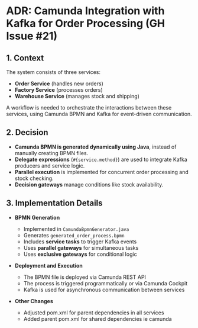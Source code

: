 # **ADR: Camunda Integration with Kafka for Order Processing (GH Issue #21)**

## **1. Context**
The system consists of three services:
- **Order Service** (handles new orders)
- **Factory Service** (processes orders)
- **Warehouse Service** (manages stock and shipping)

A workflow is needed to orchestrate the interactions between these services, using Camunda BPMN and Kafka for event-driven communication.

## **2. Decision**
- **Camunda BPMN is generated dynamically using Java**, instead of manually creating BPMN files.
- **Delegate expressions** (`#{service.method}`) are used to integrate Kafka producers and service logic.
- **Parallel execution** is implemented for concurrent order processing and stock checking.
- **Decision gateways** manage conditions like stock availability.

## **3. Implementation Details**
- **BPMN Generation**
    - Implemented in `CamundaBpmnGenerator.java`
    - Generates `generated_order_process.bpmn`
    - Includes **service tasks** to trigger Kafka events
    - Uses **parallel gateways** for simultaneous tasks
    - Uses **exclusive gateways** for conditional logic

- **Deployment and Execution**
    - The BPMN file is deployed via Camunda REST API
    - The process is triggered programmatically or via Camunda Cockpit
    - Kafka is used for asynchronous communication between services

- **Other Changes**
    - Adjusted pom.xml for parent dependencies in all services
    - Added parent pom.xml for shared dependencies ie camunda

